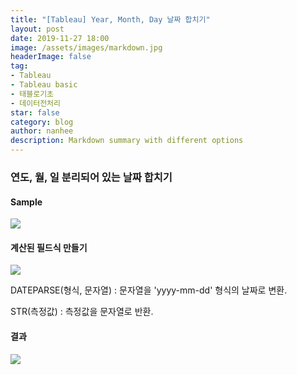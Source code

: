 ```yaml
---
title: "[Tableau] Year, Month, Day 날짜 합치기"
layout: post
date: 2019-11-27 18:00
image: /assets/images/markdown.jpg
headerImage: false
tag:
- Tableau
- Tableau basic
- 태블로기초
- 데이터전처리
star: false
category: blog
author: nanhee
description: Markdown summary with different options
---
```


### 연도, 월, 일 분리되어 있는 날짜 합치기

#### Sample

![](https://github.com/nanheee/nanheee.github.io/blob/master/assets/basic/basic_yyyymmdd_before.png?raw=true)



#### 계산된 필드식 만들기

![](https://github.com/nanheee/nanheee.github.io/blob/master/assets/basic/basic_yyyymmdd_middle.png?raw=true)

<span class="evidence">DATEPARSE(형식, 문자열)</span> : 문자열을 'yyyy-mm-dd' 형식의 날짜로 변환.

<span class="evidence">STR(측정값)</span> : 측정값을 문자열로 반환.


#### 결과
![](https://github.com/nanheee/nanheee.github.io/blob/master/assets/basic/basic_yyyymmdd_after.png?raw=true)
